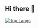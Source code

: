 ## Hi there 👋

[![Top Langs](https://github-readme-stats.vercel.app/api/top-langs/?username=sunO2&theme=shades-of-purple&layout=compact)](https://github.com/sunO2)
<!--
**sunO2/sunO2** is a ✨ _special_ ✨ repository because its `README.md` (this file) appears on your GitHub profile.

Here are some ideas to get you started:

- 🔭 I’m currently working on ...
- 🌱 I’m currently learning ...
- 👯 I’m looking to collaborate on ...
- 🤔 I’m looking for help with ...
- 💬 Ask me about ...
- 📫 How to reach me: ...
- 😄 Pronouns: ...
- ⚡ Fun fact: ...
-->
